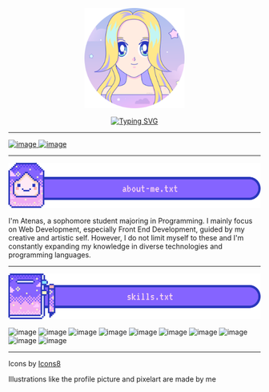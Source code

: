 <p align="center">
  <img src="./assets/at3nas-profile.png" style="width: 200px" />
</p>

<p align="center">
  <a href="https://git.io/typing-svg"><img src="https://readme-typing-svg.demolab.com?font=Silkscreen&size=25&pause=1000&color=F1ACF2&random=false&width=435&lines=Hello!+My+name+is+Atenas"    alt="Typing SVG" style="width: 700px"  /></a>
</p>

<hr />

<a href="https://www.linkedin.com/in/atenas-perez/"> ![image](https://github.com/At3nas/at3nas/assets/97369170/4975a00d-b80a-4296-8bbf-b241249ae0b2) </a>
<a href="https://www.instagram.com/at3nas__/"> ![image](https://github.com/At3nas/at3nas/assets/97369170/53d79640-247a-4d66-b785-6a89a580ad8f) </a>

<hr />
<p align="center">
  <img src="./assets/header-about-me.png" style="width: 700px" />
</p>
I'm Atenas, a sophomore student majoring in Programming. I mainly focus on Web Development, especially Front End Development, guided by my creative and artistic self. However, I do not limit myself to these and I'm constantly expanding my knowledge in diverse technologies and programming languages.  

<hr />
<p align="center">
  <img src="./assets/header-skills.png" style="width: 700px"  />
</p>

![image](https://github.com/At3nas/at3nas/assets/97369170/562d943d-c6cf-43cf-b354-8c975fa6bb03)
![image](https://github.com/At3nas/at3nas/assets/97369170/189c31c7-aeda-40fc-bd26-b30aaa78340c)
![image](https://github.com/At3nas/at3nas/assets/97369170/be65a096-47fd-4dd4-a853-d53095dbcd00)
![image](https://github.com/At3nas/at3nas/assets/97369170/d6007146-aeb0-48ce-8ff3-c4c654638a40)
![image](https://github.com/At3nas/at3nas/assets/97369170/4d4049c0-b742-4c59-8f0c-442f4a6d0898)
![image](https://github.com/At3nas/at3nas/assets/97369170/e3211f5a-7182-4851-a3ce-9945a4b397ee)
![image](https://github.com/At3nas/at3nas/assets/97369170/63c77f3c-9c01-4925-8200-c6bd2a12a89d)
![image](https://github.com/At3nas/at3nas/assets/97369170/1112af35-c501-4fcd-9a16-ea0051b326c3)
![image](https://github.com/At3nas/at3nas/assets/97369170/70c33067-7def-4425-a03e-5d4362769d86)
![image](https://github.com/At3nas/at3nas/assets/97369170/0ee36b5c-eb35-493a-8ed1-19c0b2469664)


---
Icons by <a href="https://icons8.com">Icons8 </a>

Illustrations like the profile picture and pixelart are made by me





